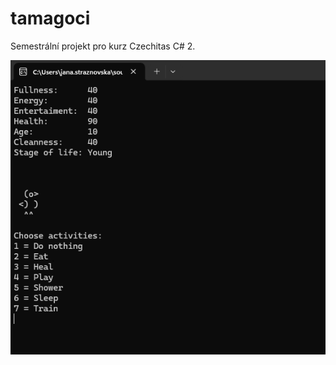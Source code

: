 # tamagoci
Semestrální projekt pro kurz Czechitas C# 2. 

![Screenshot](https://github.com/JanaStraznovska/tamagoci/blob/main/doc/screenshot.png?raw=true)

